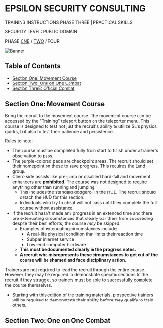 # EPSILON SECURITY CONSULTING

TRAINING INSTRUCTIONS
PHASE THREE | PRACTICAL SKILLS

SECURITY LEVEL: PUBLIC DOMAIN

PHASE [ONE](https://github.com/ElesCloud/ESCDocuments/blob/main/Training_PhaseOne.md) / [TWO](https://github.com/ElesCloud/ESCDocuments/blob/main/Training_PhaseTwo.md) / FOUR

![Banner](https://github.com/ElesCloud/ESCHandbook/blob/main/TYYGtcn.jpg)

## Table of Contents
  - [Section One: Movement Course](#section-one-movement-course)
  - [Section Two: One on One Combat](#section-two-one-on-one-combat)
  - [Section ThreE: Official Combat](#section-three-official-combat)

## Section One: Movement Course
Bring the recruit to the movement course. The movement course can be accessed by the "Training" teleport button on the teleporter menu. This course is designed to test not just the recruit's ability to utilize SL's physics quirks, but also to test their patience and persistence.

Rules to note:
- The course must be completed fully from start to finish under a trainer's observation to pass.
- The purple-colored pads are checkpoint areas. The recruit should set their homepoint on these to save progress. This requires the Land group.
- Client-side assists like pre-jump or disabled hard-fall and movement enhancers are **prohibited**. The course was not designed to require anything other than running and jumping. 
  - This includes the standard dodgeroll in the HUD. The recruit should detach the HUD for this section.
  - Individuals who try to cheat will not pass until they complete the full course without assistance.
- If the recruit hasn't made any progress in an extended time and there are extenuating circumstances that clearly bar them from succeeding despite their best efforts, the course *may* be skipped.
  - Examples of extenuating circumstances include: 
    - A real-life physical condition that limits their reaction time
    - Subpar internet service
    - Low-end computer hardware
  - **This must be documented clearly in the progress notes.**
  - **A recruit who misrepresents these circumstances to get out of the course will be shamed and face disciplinary action.**

Trainers are not required to lead the recruit through the entire course. However, they may be required to demonstrate specific sections to the recruit if they struggle, so trainers must be able to successfully complete the course themselves. 
* Starting with this edition of the training materials, prospective trainers will be required to demonstrate their ability before they qualify to train others.


## Section Two: One on One Combat
